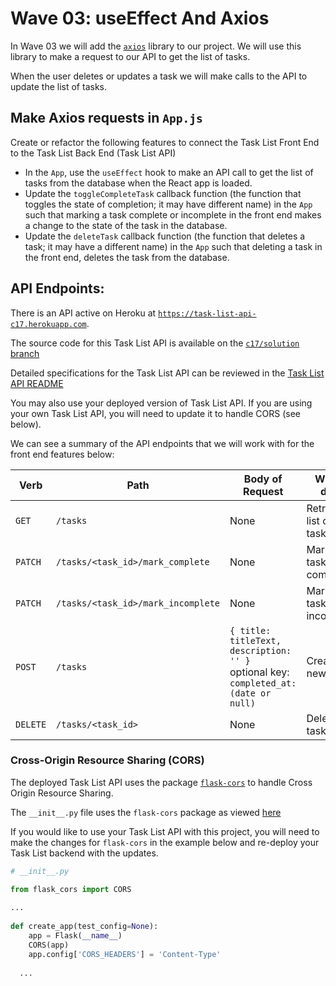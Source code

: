 # Wave 03:  useEffect And Axios

In Wave 03 we will add the [`axios`](https://github.com/axios/axios) library to our project.  We will use this library to make a request to our API to get the list of tasks.

When the user deletes or updates a task we will make calls to the API to update the list of tasks.

## Make Axios requests in `App.js`

Create or refactor the following features to connect the Task List Front End to the Task List Back End (Task List API)

- In the `App`, use the `useEffect` hook to make an API call to get the list of tasks from the database when the React app is loaded.
- Update the `toggleCompleteTask` callback function (the function that toggles the state of completion; it may have different name) in the `App` such that marking a task complete or incomplete in the front end makes a change to the state of the task in the database. 
- Update the `deleteTask` callback function (the function that deletes a task; it may have a different name) in the `App` such that deleting a task in the front end, deletes the task from the database. 

## API Endpoints:

There is an API active on Heroku at [`https://task-list-api-c17.herokuapp.com`](https://task-list-api-c17.herokuapp.com).

The source code for this Task List API is available on the [`c17/solution` branch](https://github.com/adagold/task-list-api/tree/c17/solution)

Detailed specifications for the Task List API can be reviewed in the [Task List API README](https://github.com/adagold/task-list-api/)

You may also use your deployed version of Task List API. If you are using your own Task List API, you will need to update it to handle CORS (see below).

We can see a summary of the API endpoints that we will work with for the front end features below:

| Verb  | Path  | Body of Request | What it does  |
|---|---|---|---|
| `GET`  | `/tasks`  | None | Retrieves a list of tasks  |
| `PATCH`  | `/tasks/<task_id>/mark_complete`  | None  | Marks a task complete   |
| `PATCH`  | `/tasks/<task_id>/mark_incomplete`  | None  | Marks a task incomplete   |
| `POST`  | `/tasks`  | `{ title: titleText, description: '' }` <br> optional key: `completed_at: (date or null)`  | Creates a new Task   |
| `DELETE`  | `/tasks/<task_id>`  | None  | Deletes a task |

### Cross-Origin Resource Sharing (CORS)

The deployed Task List API uses the package [`flask-cors`](https://flask-cors.readthedocs.io/en/latest/) to handle Cross Origin Resource Sharing.

The `__init__.py` file uses the `flask-cors` package as viewed [here](https://github.com/AdaGold/task-list-api/blob/c17/solution/app/__init__.py)

If you would like to use your Task List API with this project, you will need to make the changes for `flask-cors` in the example below and re-deploy your Task List backend with the updates.

  
```python
# __init__.py

from flask_cors import CORS
  
...
  
def create_app(test_config=None):
    app = Flask(__name__)
    CORS(app)
    app.config['CORS_HEADERS'] = 'Content-Type'
  
  ...
```



